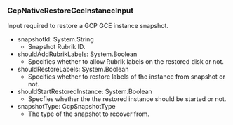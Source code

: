 ### GcpNativeRestoreGceInstanceInput
Input required to restore a GCP GCE instance snapshot.

- snapshotId: System.String
  - Snapshot Rubrik ID.
- shouldAddRubrikLabels: System.Boolean
  - Specifies whether to allow Rubrik labels on the restored disk or not.
- shouldRestoreLabels: System.Boolean
  - Specifies whether to restore labels of the instance from snapshot or not.
- shouldStartRestoredInstance: System.Boolean
  - Specfies whether the the restored instance should be started or not.
- snapshotType: GcpSnapshotType
  - The type of the snapshot to recover from.

